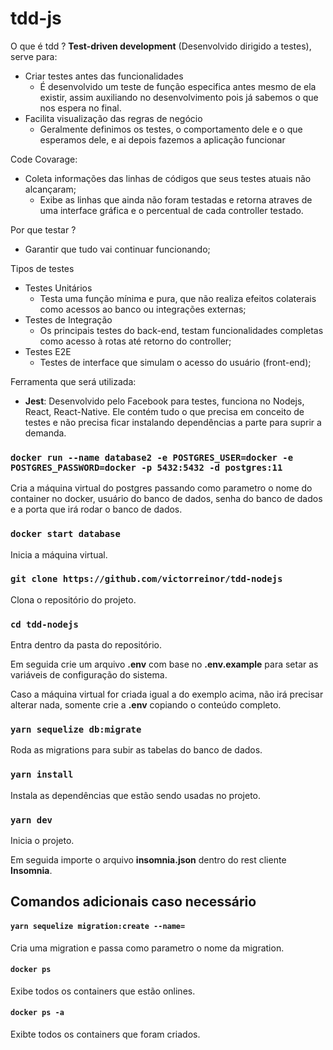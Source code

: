 # tdd-js

O que é tdd ? **Test-driven development** (Desenvolvido dirigido a testes), serve para:
- Criar testes antes das funcionalidades
  - É desenvolvido um teste de função especifica antes mesmo de ela existir, assim auxiliando no desenvolvimento pois já sabemos o que nos espera no final.
- Facilita visualização das regras de negócio
  - Geralmente definimos os testes, o comportamento dele e o que esperamos dele, e ai depois fazemos a aplicação funcionar

Code Covarage:
- Coleta informações das linhas de códigos que seus testes atuais não alcançaram;
  - Exibe as linhas que ainda não foram testadas e retorna atraves de uma interface gráfica e o percentual de cada controller testado.

Por que testar ?
- Garantir que tudo vai continuar funcionando;

Tipos de testes
- Testes Unitários
  - Testa uma função mínima e pura, que não realiza efeitos colaterais como acessos ao banco ou integrações externas;
- Testes de Integração
  - Os principais testes do back-end, testam funcionalidades completas como acesso à rotas até retorno do controller;
- Testes E2E
  - Testes de interface que simulam o acesso do usuário (front-end);

Ferramenta que será utilizada:
- **Jest**: Desenvolvido pelo Facebook para testes, funciona no Nodejs, React, React-Native. Ele contém tudo o que precisa em conceito de testes e não precisa ficar instalando dependências a parte para suprir a demanda.

### `docker run --name database2 -e POSTGRES_USER=docker -e POSTGRES_PASSWORD=docker -p 5432:5432 -d postgres:11`
Cria a máquina virtual do postgres passando como parametro o nome do container no docker, usuário do banco de dados, senha do banco de dados e a porta que irá rodar o banco de dados.

### `docker start database`
Inicia a máquina virtual.

### `git clone https://github.com/victorreinor/tdd-nodejs`
Clona o repositório do projeto.

### `cd tdd-nodejs`
Entra dentro da pasta do repositório.

Em seguida crie um arquivo **.env** com base no **.env.example** para setar as variáveis de configuração do sistema.

Caso a máquina virtual for criada igual a do exemplo acima, não irá precisar alterar nada, somente crie a **.env** copiando o conteúdo completo.

### `yarn sequelize db:migrate`
Roda as migrations para subir as tabelas do banco de dados.

### `yarn install`
Instala as dependências que estão sendo usadas no projeto.

### `yarn dev`
Inicia o projeto.

Em seguida importe o arquivo **insomnia.json** dentro do rest cliente **Insomnia**.

## Comandos adicionais caso necessário

#### `yarn sequelize migration:create --name=`
Cria uma migration e passa como parametro o nome da migration.

#### `docker ps`
Exibe todos os containers que estão onlines.

#### `docker ps -a`
Exibte todos os containers que foram criados.
